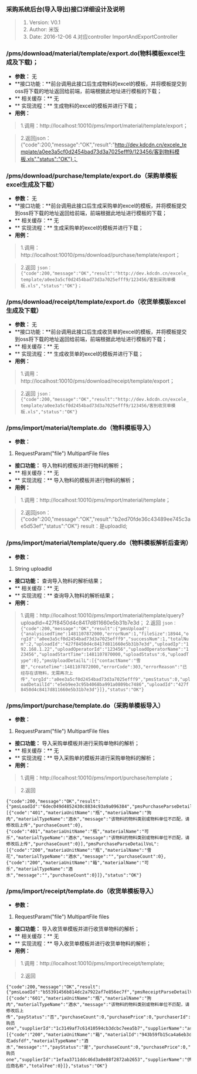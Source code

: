 ### 采购系统后台(导入导出)接口详细设计及说明
>1. Version: V0.1
>2. Author: 米饭 
>3. Date: 2016-12-06
>4.对应controller ImportAndExportController
### /pms/download/material/template/export.do(物料模板excel生成及下载)；
- **参数：** 无
- **接口功能：**前台调用此接口后生成物料的excel的模板，并将模板提交到oss将下载的地址返回给前端，前端根据此地址进行模板的下载；
- ** 相关缓存：** 无
- ** 实现流程：** 生成物料的excel的模板并进行下载；
- **用例：**
>1.调用：http://localhost:10010/pms/import/material/template/export；

>2.返回json：{"code":200,"message":"OK","result":"http://dev.kdcdn.cn/excele_template/a0ee3a5cf0d2454bad73d3a7025efff9/123456/客到物料模板.xls","status":"OK"}；
### /pms/download/purchase/template/export.do（采购单模板excel生成及下载）
- **参数：** 无
- **接口功能：**前台调用此接口后生成采购单的excel的模板，并将模板提交到oss将下载的地址返回给前端，前端根据此地址进行模板的下载；
- ** 相关缓存：** 无
- ** 实现流程：** 生成采购单的excel的模板并进行下载；
- **用例：**
>1.调用：http://localhost:10010/pms/download/purchase/template/export；

>2.返回
```json：{"code":200,"message":"OK","result":"http://dev.kdcdn.cn/excele_template/a0ee3a5cf0d2454bad73d3a7025efff9/123456/客到采购单模板.xls","status":"OK"}；```
### /pms/download/receipt/template/export.do（收货单模版excel生成及下载）
- **参数：** 无
- **接口功能：**前台调用此接口后生成收货单的excel的模板，并将模板提交到oss将下载的地址返回给前端，前端根据此地址进行模板的下载；
- ** 相关缓存：** 无
- ** 实现流程：** 生成收货单的excel的模板并进行下载；
- **用例：**
>1.调用：http://localhost:10010/pms/download/receipt/template/export；

>2.返回
```json：{"code":200,"message":"OK","result":"http://dev.kdcdn.cn/excele_template/a0ee3a5cf0d2454bad73d3a7025efff9/123456/客到收货单模板.xls","status":"OK"}```
### /pms/import/material/template.do（物料模板导入）
- **参数：** 
1. RequestParam("file") MultipartFile files
- **接口功能：** 导入物料的模板并进行物料的解析；
- ** 相关缓存：** 无
- ** 实现流程：** 导入物料的模板并进行物料的解析；
- **用例：**
>1.调用：http://localhost:10010/pms/import/material/template；

>2.返回json：{"code":200,"message":"OK","result":"b2ed70fde36c43489ee745c3ae5d53ef","status":"OK"}
result：是uploadId;
### /pms/import/material/template/query.do（物料模板解析后查询）
- **参数：** 
1. String uploadId
- **接口功能：** 查询导入物料的解析结果；
- ** 相关缓存：** 无
- ** 实现流程：** 查询导入物料的解析结果；
- **用例：**
>1.调用：http://localhost:10010/pms/import/material/template/query?uploadId=427f8450d4c8417d811660e5b31b7e3d；
>2.返回
```json：{"code":200,"message":"OK","result":{"pmsUpload":{"analysisedTime":1481107872000,"errorNum":1,"fileSize":18944,"orgId":"a0ee3a5cf0d2454bad73d3a7025efff9","successNum":1,"totalNum":2,"uploadId":"427f8450d4c8417d811660e5b31b7e3d","uploadIp":"192.168.1.22","uploadOperatorId":"123456","uploadOperatorName":"123456","uploadStartTime":1481107870000,"uploadStatus":6,"uploadType":0},"pmsUploadDetailL":[{"contactName":"雪碧","createTime":1481107872000,"errorCode":303,"errorReason":"已经存在该物料，无需再次上传","orgId":"a0ee3a5cf0d2454bad73d3a7025efff9","pmsStatus":0,"uploadDetailId":"e5eb9ee3c95b4068ba991a0809bc7486","uploadId":"427f8450d4c8417d811660e5b31b7e3d"}]},"status":"OK"}```
### /pms/import/purchase/template.do（采购单模板导入）
- **参数：** 
1. RequestParam("file") MultipartFile files
- **接口功能：** 导入采购单模板并进行采购单物料的解析；
- ** 相关缓存：** 无
- ** 实现流程：** 导入采购单的模板并进行采购单物料的解析；
- **用例：**
>1.调用：http://localhost:10010/pms/import/purchase/template；

>2.返回
```json:
{"code":200,"message":"OK","result":   {"pmsLoadId":"6dec049d4852430c8834c93a9a096384","pmsPurchaseParseDetailVoErrorL":[{"code":"401","materiaUnitName":"瓶","materialName":"狗肉","materialTypeName":"酒水","message":"该物料的物料类别或物料单位不匹配，请修改后上传","purchaseCount":0},{"code":"401","materiaUnitName":"瓶","materialName":"可乐","materialTypeName":"酒水","message":"该物料的物料类别或物料单位不匹配，请修改后上传","purchaseCount":0}],"pmsPurchaseParseDetailVoL":[{"code":"200","materiaUnitName":"瓶","materialName":"雪花","materialTypeName":"酒水","message":"","purchaseCount":0},{"code":"200","materiaUnitName":"箱","materialName":"可乐","materialTypeName":"酒水","message":"","purchaseCount":0}]},"status":"OK"}
```
### /pms/import/receipt/template.do（收货单模板导入）
- **参数：** 
1. RequestParam("file") MultipartFile files
- **接口功能：** 导入收货单模板并进行收货单物料的解析；
- ** 相关缓存：** 无
- ** 实现流程：** 导入收货单模板并进行收货单物料的解析；
- **用例：**
>1.调用：http://localhost:10010/pms/import/receipt/template;

>2.返回
```json:
{"code":200,"message":"OK","result":{"pmsLoadId":"b55391456b814dc2a7922af7e856ec7f","pmsReceiptParseDetailVoErrorL":[{"code":"601","materiaUnitName":"瓶","materialName":"狗肉","materialTypeName":"酒水","message":"该物料的物料类别或物料单位不匹配，请修改后上传","payStatus":"否","purchaseCount":0,"purchasePrice":0,"purchaserId":"b91ef5dde1c04f01afa24e8650585f80","purchaserName":"采购员one","supplierId":"1c3149af7c61410594cb3dcbc7eea5b7","supplierName":"asfsaf","totalFee":0}],"pmsReceiptParseDetailVoL":[{"code":"200","materiaUnitName":"箱","materialId":"943b59fb15ca4a6eb3d2709f21a8f684","materialName":"雪花adsfdf","materialTypeName":"酒水","message":"","payStatus":"是","purchaseCount":0,"purchasePrice":0,"purchaserId":"b91ef5dde1c04f01afa24e8650585f80","purchaserName":"采购员one","supplierId":"1efaa3711ddc46d3a8e88f2872ab2653","supplierName":"供应商名称","totalFee":0}]},"status":"OK"}
```

  
